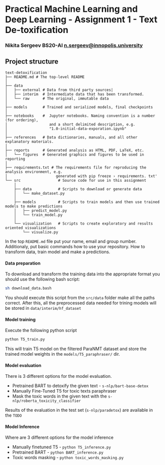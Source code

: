 # Practical Machine Learning and Deep Learning - Assignment 1 - Text De-toxification

### Nikita Sergeev BS20-AI n.sergeev@innopolis.university

## Project structure
```
text-detoxification
├── README.md # The top-level README
│
├── data 
│   ├── external # Data from third party sources|
│   ├── interim  # Intermediate data that has been transformed.
│   └── raw      # The original, immutable data
│
├── models       # Trained and serialized models, final checkpoints
│
├── notebooks    #  Jupyter notebooks. Naming convention is a number (for ordering),
│                   and a short delimited description, e.g.
│                   "1.0-initial-data-exporation.ipynb"            
│ 
├── references   # Data dictionaries, manuals, and all other explanatory materials.
│
├── reports      # Generated analysis as HTML, PDF, LaTeX, etc.
│   └── figures  # Generated graphics and figures to be used in reporting
│
├── requirements.txt # The requirements file for reproducing the analysis environment, e.g.
│                      generated with pip freeze › requirements. txt'
└── src                 # Source code for use in this assignment
    │                 
    ├── data            # Scripts to download or generate data
    │   └── make_dataset.py
    │
    ├── models          # Scripts to train models and then use trained models to make predictions
    │   ├── predict_model.py
    │   └── train_model.py
    │   
    └── visualization   # Scripts to create exploratory and results oriented visualizations
        └── visualize.py
```


In the top `README.md` file put your name, email and group number. Additionaly, put basic commands how to use your repository. How to transform data, train model and make a predictions.


#### Data preparation
To download and transform the training data into the appropriate format you should use the following bash script:
```bash
sh download_data.bash
```
You should execute this script from the `src/data` folder make all the paths correct.
After this, all the preprocessed data needed for trining models will be stored in `data/interim/hf_dataset`


#### Model training
Execute the following python script
```bash
python T5_train.py
```
This will train T5 model on the filtered ParaNMT dataset and store the trained model weights in the `models/T5_paraphraser/` dir.

#### Model evaluation
There is 3 different options for the model evaluation.
* Pretrained BART to detoxify the given text - `s-nlp/bart-base-detox`
* Manually Fine-Tuned T5 for toxic texts paraphraser
* Mask the toxic words in the given text with the `s-nlp/roberta_toxicity_classifier`

Results of the evaluation in the test set (`s-nlp/paradetox`) are available in the `TODO`


#### Model Inference
Where are 3 different options for the model inference
* Manually finetuned T5 - ```python T5_inference.py```
* Pretrained BART - ```python BART_inference.py```
* Toxic words masking - ```python toxic_words_masking.py```
